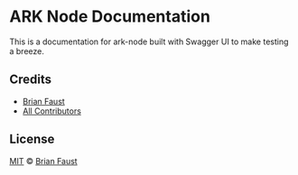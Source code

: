 # ARK Node Documentation

This is a documentation for ark-node built with Swagger UI to make testing a breeze.

## Credits

- [Brian Faust](https://github.com/faustbrian)
- [All Contributors](../../contributors)

## License

[MIT](LICENSE) © [Brian Faust](https://brianfaust.me)
